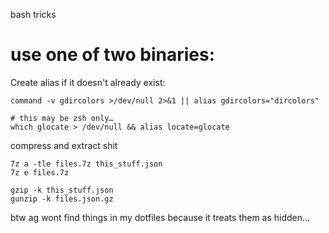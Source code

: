 bash tricks

# use one of two binaries:
Create alias if it doesn't already exist:

    command -v gdircolors >/dev/null 2>&1 || alias gdircolors="dircolors"

	# this may be zsh only…
    which glocate > /dev/null && alias locate=glocate


compress and extract shit

	7z a -tle files.7z this_stuff.json
	7z e files.7z

	gzip -k this_stuff.json
	gunzip -k files.json.gz


btw ag wont find things in my dotfiles because it treats them as hidden...

